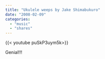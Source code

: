 ```yaml
---
title: "Ukulele weeps by Jake Shimabukuro"
date: "2008-02-09"
categories:
  - "music"
  - "shares"
---
```


<div style="width: 70vw;">{{< youtube puSkP3uym5k>}}</div>

Genial!!!

